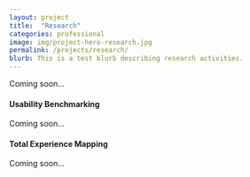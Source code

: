 ```yaml
---
layout: project
title:  "Research"
categories: professional
image: img/project-hero-research.jpg
permalink: /projects/research/
blurb: This is a test blurb describing research activities.
---
```

Coming soon...

#### Usability Benchmarking

Coming soon...

#### Total Experience Mapping

Coming soon...
